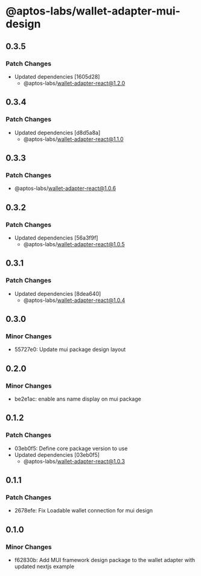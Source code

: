 # @aptos-labs/wallet-adapter-mui-design

## 0.3.5

### Patch Changes

- Updated dependencies [1605d28]
  - @aptos-labs/wallet-adapter-react@1.2.0

## 0.3.4

### Patch Changes

- Updated dependencies [d8d5a8a]
  - @aptos-labs/wallet-adapter-react@1.1.0

## 0.3.3

### Patch Changes

- @aptos-labs/wallet-adapter-react@1.0.6

## 0.3.2

### Patch Changes

- Updated dependencies [56a3f9f]
  - @aptos-labs/wallet-adapter-react@1.0.5

## 0.3.1

### Patch Changes

- Updated dependencies [8dea640]
  - @aptos-labs/wallet-adapter-react@1.0.4

## 0.3.0

### Minor Changes

- 55727e0: Update mui package design layout

## 0.2.0

### Minor Changes

- be2e1ac: enable ans name display on mui package

## 0.1.2

### Patch Changes

- 03eb0f5: Define core package version to use
- Updated dependencies [03eb0f5]
  - @aptos-labs/wallet-adapter-react@1.0.3

## 0.1.1

### Patch Changes

- 2678efe: Fix Loadable wallet connection for mui design

## 0.1.0

### Minor Changes

- f62830b: Add MUI framework design package to the wallet adapter with updated nextjs example
